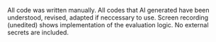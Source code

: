 All code was written manually. All codes that AI generated have been understood, revised, adapted if neccessary to use.
Screen recording (unedited) shows implementation of the evaluation logic.
No external secrets are included.